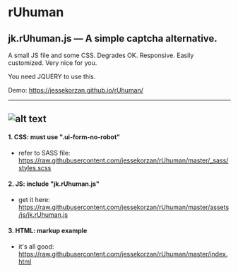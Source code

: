 # rUhuman
## jk.rUhuman.js &mdash; A simple captcha alternative. 
A small JS file and some CSS. Degrades OK. Responsive. Easily customized. Very nice for you.

You need JQUERY to use this.

Demo: https://jessekorzan.github.io/rUhuman/

---

![alt text](https://github.com/jessekorzan/rUhuman/blob/master/assets/img/pMm2ycJPxl.gif "diagram")
---
#### 1. CSS: must use ".ui-form-no-robot"
- refer to SASS file: https://raw.githubusercontent.com/jessekorzan/rUhuman/master/_sass/styles.scss

#### 2. JS: include "jk.rUhuman.js"
- get it here: https://raw.githubusercontent.com/jessekorzan/rUhuman/master/assets/js/jk.rUhuman.js

#### 3. HTML: markup example
- it's all good: https://raw.githubusercontent.com/jessekorzan/rUhuman/master/index.html
